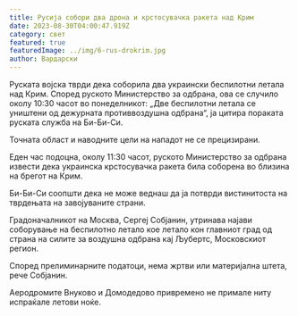 ```yaml
---
title: Русија собори два дрона и крстосувачка ракета над Крим
date: 2023-08-30T04:00:47.919Z
category: свет
featured: true
featuredImage: ../img/6-rus-drokrim.jpg
author: Вардарски
---
```

Руската војска тврди дека соборила два украински беспилотни летала над Крим. Според руското Министерство за одбрана, ова се случило околу 10:30 часот во понеделникот: „Две беспилотни летала се уништени од дежурната противвоздушна одбрана“, ја цитира пораката руската служба на Би-Би-Си.

Точната област и наводните цели на нападот не се прецизирани.

Еден час подоцна, околу 11:30 часот, руското Министерство за одбрана извести дека украинска крстосувачка ракета била соборена во близина на брегот на Крим.

Би-Би-Си соопшти дека не може веднаш да ја потврди вистинитоста на тврдењата на завојуваните страни.

Градоначалникот на Москва, Сергеј Собјанин, утринава најави соборување на беспилотно летало кое летало кон главниот град од страна на силите за воздушна одбрана кај Љубертс, Московскиот регион.

Според прелиминарните податоци, нема жртви или материјална штета, рече Собјанин.

Аеродромите Внуково и Домодедово привремено не примале ниту испраќале летови ноќе.